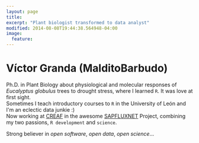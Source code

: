```yaml
---
layout: page
title:
excerpt: "Plant biologist transformed to data analyst"
modified: 2014-08-08T19:44:38.564948-04:00
image:
  feature:
---
```


# Víctor Granda (MalditoBarbudo)

Ph.D. in Plant Biology about physiological and molecular responses of
*Eucalyptus globulus* trees to drought stress, where I learned `R`. It was love
at first sight.  
Sometimes I teach introductory courses to `R` in the University of León and
I'm an eclectic data junkie :)  
Now working at [CREAF](http://www.creaf.cat/) in the awesome
[SAPFLUXNET](http://sapfluxnet.creaf.cat) Project, combining my two passions,
`R development` and `science`.

Strong believer in *open software*, *open data*, *open science*...
